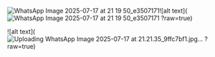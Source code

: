 ![WhatsApp Image 2025-07-17 at 21 19 50_e3507171](https://github.com/user-attachments/assets/79035fce-289d-4000-a25a-82d6ec99e7c2)![alt text](![WhatsApp Image 2025-07-17 at 21 19 50_e3507171](https://github.com/user-attachments/assets/65683081-8db6-43b3-a6fd-4e45378a5b4e)
?raw=true)


![alt text](![Uploading WhatsApp Image 2025-07-17 at 21.21.35_9ffc7bf1.jpg…]()
?raw=true)











